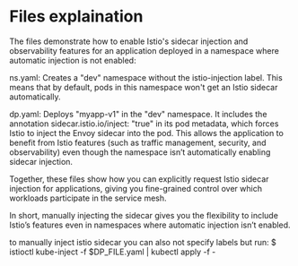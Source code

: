 # Files explaination
The files demonstrate how to enable Istio's sidecar injection and observability features for an application deployed in a namespace where automatic injection is not enabled:

ns.yaml:
Creates a "dev" namespace without the istio-injection label. This means that by default, pods in this namespace won't get an Istio sidecar automatically.

dp.yaml:
Deploys "myapp-v1" in the "dev" namespace. It includes the annotation sidecar.istio.io/inject: "true" in its pod metadata, which forces Istio to inject the Envoy sidecar into the pod. This allows the application to benefit from Istio features (such as traffic management, security, and observability) even though the namespace isn’t automatically enabling sidecar injection.

Together, these files show how you can explicitly request Istio sidecar injection for applications, giving you fine-grained control over which workloads participate in the service mesh.

In short, manually injecting the sidecar gives you the flexibility to include Istio’s features even in namespaces where automatic injection isn’t enabled.

to manually inject istio sidecar you can also not specify labels but run:
$ istioctl kube-inject -f $DP_FILE.yaml | kubectl apply -f -


